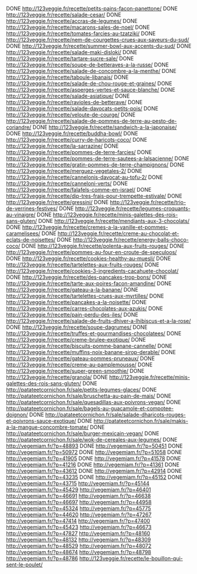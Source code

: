 DONE http://123veggie.fr/recette/petits-pains-facon-panettone/
DONE http://123veggie.fr/recette/salade-cesar/
DONE http://123veggie.fr/recette/accras-de-legumes/
DONE http://123veggie.fr/recette/macarons-sales-de-noel/
DONE http://123veggie.fr/recette/tomates-farcies-au-tzatziki/
DONE http://123veggie.fr/recette/nem-de-courgettes-crues-aux-saveurs-du-sud/
DONE http://123veggie.fr/recette/summer-bowl-aux-accents-du-sud/
DONE http://123veggie.fr/recette/salade-maki-disloki/
DONE http://123veggie.fr/recette/tartare-sucre-sale/
DONE http://123veggie.fr/recette/soupe-de-betteraves-a-la-russe/
DONE http://123veggie.fr/recette/salade-de-concombre-a-la-menthe/
DONE http://123veggie.fr/recette/taboule-libanais/
DONE http://123veggie.fr/recette/salade-de-chou-rouge-et-graines/
DONE http://123veggie.fr/recette/asperges-vertes-et-sauce-blanche/
DONE http://123veggie.fr/recette/salade-asiatique/
DONE http://123veggie.fr/recette/ravioles-de-betterave/
DONE http://123veggie.fr/recette/salade-davocats-petits-pois/
DONE http://123veggie.fr/recette/veloute-de-courge/
DONE http://123veggie.fr/recette/salade-de-pommes-de-terre-au-pesto-de-coriandre/
DONE http://123veggie.fr/recette/sandwich-a-la-japonaise/
DONE http://123veggie.fr/recette/buddha-bowl/
DONE http://123veggie.fr/recette/curry-de-haricots-coco/
DONE http://123veggie.fr/recette/la-sarrazine/
DONE http://123veggie.fr/recette/pommes-de-terre-farcies/
DONE http://123veggie.fr/recette/pommes-de-terre-sautees-a-lalsacienne/
DONE http://123veggie.fr/recette/gratin-pommes-de-terre-champignons/
DONE http://123veggie.fr/recette/merguez-vegetales-2/
DONE http://123veggie.fr/recette/cannelonis-davocat-au-tofu-2/
DONE http://123veggie.fr/recette/canneloni-verts/
DONE http://123veggie.fr/recette/falafels-comme-en-israel/
DONE http://123veggie.fr/recette/dip-tres-frais-pour-trempette-estivale/
DONE http://123veggie.fr/recette/gressini/
DONE http://123veggie.fr/recette/trio-de-verrines-festives/
DONE http://123veggie.fr/recette/legumes-croquants-au-vinaigre/
DONE http://123veggie.fr/recette/minis-galettes-des-rois-sans-gluten/
DONE http://123veggie.fr/recette/mendiants-aux-3-chocolats/
DONE http://123veggie.fr/recette/cremes-a-la-vanille-et-pommes-caramelisees/
DONE http://123veggie.fr/recette/creme-au-chocolat-et-eclats-de-noisettes/
DONE http://123veggie.fr/recette/energy-balls-choco-coco/
DONE http://123veggie.fr/recette/polenta-aux-fruits-rouges/
DONE http://123veggie.fr/recette/pommes-au-four-en-croute-de-speculoos/
DONE http://123veggie.fr/recette/cookies-healthy-au-muesli/
DONE http://123veggie.fr/recette/tartelettes-aux-fruits-rouges/
DONE http://123veggie.fr/recette/cookies-3-ingredients-cacahuete-chocolat/
DONE http://123veggie.fr/recette/des-pancakes-trop-bons/
DONE http://123veggie.fr/recette/tarte-aux-poires-facon-amandine/
DONE http://123veggie.fr/recette/gateau-a-la-banane/
DONE http://123veggie.fr/recette/tartelettes-crues-aux-myrtilles/
DONE http://123veggie.fr/recette/pancakes-a-la-noisette/
DONE http://123veggie.fr/recette/carres-chocolates-aux-azukis/
DONE http://123veggie.fr/recette/pain-perdu-des-iles/
DONE http://123veggie.fr/recette/salade-de-fruits-dhiver-a-lhibiscus-et-a-la-rose/
DONE http://123veggie.fr/recette/soupe-dagrumes/
DONE http://123veggie.fr/recette/truffes-et-gourmandises-chocolatees/
DONE http://123veggie.fr/recette/creme-brulee-exotique/
DONE http://123veggie.fr/recette/biscuits-pomme-banane-cannelle/
DONE http://123veggie.fr/recette/muffins-noix-banane-sirop-derable/
DONE http://123veggie.fr/recette/gateau-pommes-pruneaux/
DONE http://123veggie.fr/recette/creme-au-pamplemousse/
DONE http://123veggie.fr/recette/super-green-smoothie/
DONE http://123veggie.fr/recette/granola/
DONE http://123veggie.fr/recette/minis-galettes-des-rois-sans-gluten/
DONE http://patateetcornichon.fr/sale/petits-legumes-glaces/
DONE http://patateetcornichon.fr/sale/bruschetta-au-pain-de-mais/
DONE http://patateetcornichon.fr/sale/quesadillas-aux-poivrons-vegan/
DONE http://patateetcornichon.fr/sale/bagels-au-guacamole-et-compotee-doignon/
DONE http://patateetcornichon.fr/sale/salade-dharicots-rouges-et-poivrons-sauce-exotique/
DONE http://patateetcornichon.fr/sale/makis-a-la-mangue-concombre-tomate/
DONE http://patateetcornichon.fr/sale/burger-mexicain-vegan/
DONE http://patateetcornichon.fr/sale/wok-de-cereales-aux-legumes/
DONE http://vegemiam.fr/?p=48893
DONE http://vegemiam.fr/?p=50451
DONE http://vegemiam.fr/?p=50972
DONE http://vegemiam.fr/?p=51058
DONE http://vegemiam.fr/?p=41905
DONE http://vegemiam.fr/?p=41578
DONE http://vegemiam.fr/?p=41216
DONE http://vegemiam.fr/?p=41361
DONE http://vegemiam.fr/?p=43612
DONE http://vegemiam.fr/?p=42914
DONE http://vegemiam.fr/?p=43235
DONE http://vegemiam.fr/?p=45152
DONE http://vegemiam.fr/?p=43715
http://vegemiam.fr/?p=45144
http://vegemiam.fr/?p=45429
http://vegemiam.fr/?p=46401
http://vegemiam.fr/?p=46691
http://vegemiam.fr/?p=46638
http://vegemiam.fr/?p=46697
http://vegemiam.fr/?p=44958
http://vegemiam.fr/?p=45324
http://vegemiam.fr/?p=45775
http://vegemiam.fr/?p=44620
http://vegemiam.fr/?p=47267
http://vegemiam.fr/?p=47414
http://vegemiam.fr/?p=47400
http://vegemiam.fr/?p=45423
http://vegemiam.fr/?p=46673
http://vegemiam.fr/?p=47827
http://vegemiam.fr/?p=48160
http://vegemiam.fr/?p=48132
http://vegemiam.fr/?p=48309
http://vegemiam.fr/?p=48529
http://vegemiam.fr/?p=48072
http://vegemiam.fr/?p=48674
http://vegemiam.fr/?p=48798
http://vegemiam.fr/?p=48786
http://123veggie.fr/recette/le-bouillon-qui-sent-le-poulet/
